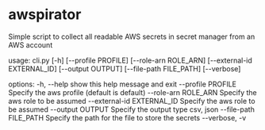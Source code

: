 # awspirator
Simple script to collect all readable AWS secrets in secret manager from an AWS account


usage: cli.py [-h] [--profile PROFILE] [--role-arn ROLE_ARN] [--external-id EXTERNAL_ID] [--output OUTPUT] [--file-path FILE_PATH] [--verbose]

options:
  -h, --help            show this help message and exit
  --profile PROFILE     Specify the aws profile (default is default)
  --role-arn ROLE_ARN   Specify the aws role to be assumed
  --external-id EXTERNAL_ID
                        Specify the aws role to be assumed
  --output OUTPUT       Specify the output type csv, json
  --file-path FILE_PATH
                        Specify the path for the file to store the secrets
  --verbose, -v
